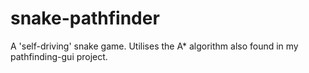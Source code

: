 # snake-pathfinder
A 'self-driving' snake game. Utilises the A* algorithm also found in my pathfinding-gui project.
